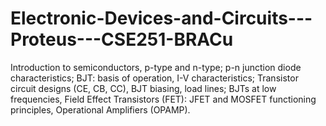 # Electronic-Devices-and-Circuits---Proteus---CSE251-BRACu
Introduction to semiconductors, p-type and n-type; p-n junction diode characteristics; BJT: basis of operation, I-V characteristics; Transistor circuit designs (CE, CB, CC), BJT biasing, load lines; BJTs at low frequencies, Field Effect Transistors (FET): JFET and MOSFET functioning principles, Operational Amplifiers (OPAMP).
